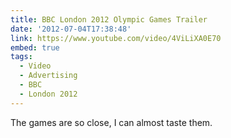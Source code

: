 ```yaml
---
title: BBC London 2012 Olympic Games Trailer
date: '2012-07-04T17:38:48'
link: https://www.youtube.com/video/4ViLiXA0E70
embed: true
tags:
  - Video
  - Advertising
  - BBC
  - London 2012
---
```

The games are so close, I can almost taste them.
